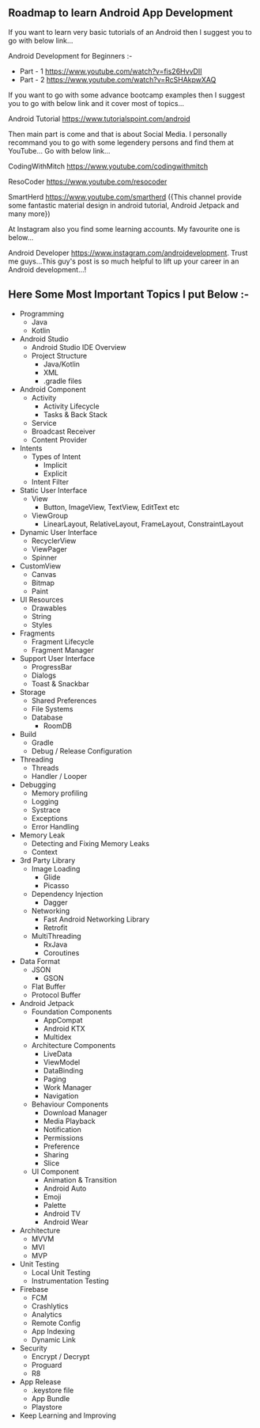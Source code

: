 ## Roadmap to learn Android App Development
If you want to learn very basic tutorials of an Android then I suggest you to go with below link...

Android Development for Beginners :-  
 * Part - 1 https://www.youtube.com/watch?v=fis26HvvDII
 * Part - 2  https://www.youtube.com/watch?v=RcSHAkpwXAQ 

If you want to go with some advance bootcamp examples then I suggest you to go with below link and it cover most of topics...

Android Tutorial https://www.tutorialspoint.com/android

  Then main part is come and that is about Social Media. 
   I personally recommand you to go with some legendery persons and find them at YouTube... Go with below link...

CodingWithMitch https://www.youtube.com/codingwithmitch

ResoCoder https://www.youtube.com/resocoder

SmartHerd https://www.youtube.com/smartherd ({This channel provide some fantastic material design in android tutorial, Android Jetpack and many more})

  At Instagram also you find some learning accounts. My favourite one is below...

Android Developer https://www.instagram.com/androidevelopment. Trust me guys...This guy's post is so much helpful to lift up your career in an Android development...!

## Here Some Most Important Topics I put Below :-
* Programming
   * Java
   * Kotlin
* Android Studio
   * Android Studio IDE Overview
   * Project Structure
   	   * Java/Kotlin
   	   * XML
   	   * .gradle files
* Android Component
   * Activity
     * Activity Lifecycle
     * Tasks & Back Stack
   * Service
   * Broadcast Receiver
   * Content Provider
* Intents
   * Types of Intent
     * Implicit
     * Explicit
   * Intent Filter
* Static User Interface
  * View
      * Button, ImageView, TextView, EditText etc
  * ViewGroup
  	   * LinearLayout, RelativeLayout, FrameLayout, ConstraintLayout
* Dynamic User Interface
   * RecyclerView
   * ViewPager
   * Spinner
* CustomView
   * Canvas
   * Bitmap
   * Paint
* UI Resources
   * Drawables
   * String
   * Styles
* Fragments
   * Fragment Lifecycle
   * Fragment Manager
* Support User Interface
  * ProgressBar
  * Dialogs
  * Toast & Snackbar
* Storage
  * Shared Preferences
  * File Systems
  * Database
    * RoomDB
* Build
  * Gradle
  * Debug / Release Configuration
* Threading 
  * Threads
  * Handler / Looper
* Debugging
  * Memory profiling
  * Logging
  * Systrace
  * Exceptions
  * Error Handling
* Memory Leak
  * Detecting and Fixing Memory Leaks
  * Context
* 3rd Party Library
  * Image Loading
     * Glide
     * Picasso
  * Dependency Injection
     * Dagger
  * Networking
     * Fast Android Networking Library
     * Retrofit
  * MultiThreading
     * RxJava
     * Coroutines 
* Data Format
  * JSON
     * GSON
  * Flat Buffer
  * Protocol Buffer
* Android Jetpack
  * Foundation Components
     * AppCompat
     * Android KTX
     * Multidex
  * Architecture Components
     * LiveData
     * ViewModel
     * DataBinding
     * Paging
     * Work Manager
     * Navigation
  * Behaviour Components 
     * Download Manager
     * Media Playback
     * Notification
     * Permissions
     * Preference
     * Sharing
     * Slice
  * UI Component
     * Animation & Transition
     * Android Auto
     * Emoji
     * Palette
     * Android TV
     * Android Wear
* Architecture 
     * MVVM
     * MVI
     * MVP
* Unit Testing
  	 * Local Unit Testing
  	 * Instrumentation Testing
* Firebase
     * FCM
     * Crashlytics
     * Analytics
     * Remote Config
     * App Indexing
     * Dynamic Link
* Security
     * Encrypt / Decrypt
     * Proguard
     * R8
* App Release
     * .keystore file
     * App Bundle
     * Playstore
* Keep Learning and Improving


